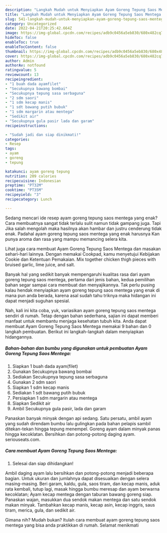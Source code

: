 ```yaml
---
description: "Langkah Mudah untuk Menyiapkan Ayam Goreng Tepung Saos Mentega yang Enak, Buat Buka Puasa}"
title: "Langkah Mudah untuk Menyiapkan Ayam Goreng Tepung Saos Mentega yang Enak, Buat Buka Puasa}"
slug: 541-langkah-mudah-untuk-menyiapkan-ayam-goreng-tepung-saos-mentega-yang-enak-buat-buka-puasa
category: Uncategorized
date: 2022-04-21T20:25:42.664Z
image: https://img-global.cpcdn.com/recipes/adb9c0456a5eb830/680x482cq70/ayam-goreng-tepung-saos-mentega-foto-resep-utama.jpg
hideToc: false
enableToc: true
enableTocContent: false
thumbnail: https://img-global.cpcdn.com/recipes/adb9c0456a5eb830/680x482cq70/ayam-goreng-tepung-saos-mentega-foto-resep-utama.jpg
cover: https://img-global.cpcdn.com/recipes/adb9c0456a5eb830/680x482cq70/ayam-goreng-tepung-saos-mentega-foto-resep-utama.jpg
author: Admin
authorAv: notfound
ratingvalue: 5
reviewcount: 13
recipeingredient:
- "1 buah dada ayamfilet"
- "Secukupnya bawang bombai"
- "Secukupnya tepung sasa serbaguna"
- "2 sdm saori"
- "1 sdm kecap manis"
- "1 sdt bawang putih bubuk"
- "1 sdm margarin atau mentega"
- "Sedikit air"
- "Secukupnya gula pasir lada dan garam"
recipeinstructions:

- "Sudah jadi dan siap dinikmati!"
categories:
- Resep
tags:
- ayam
- goreng
- tepung

katakunci: ayam goreng tepung 
nutrition: 209 calories
recipecuisine: Indonesian
preptime: "PT32M"
cooktime: "PT35M"
recipeyield: "3"
recipecategory: Lunch

---
```



Sedang mencari ide resep ayam goreng tepung saos mentega yang enak? Cara membuatnya sangat tidak terlalu sulit namun tidak gampang juga. Tapi Jika salah mengolah maka hasilnya akan hambar dan justru cenderung tidak enak. Padahal ayam goreng tepung saos mentega yang enak harusnya Kan punya aroma dan rasa yang mampu memancing selera kita.


Lihat juga cara membuat Ayam Goreng Tepung Saos Mentega dan masakan sehari-hari lainnya. Dengan memakai Cookpad, kamu menyetujui Kebijakan Cookie dan Ketentuan Pemakaian. Mix together chicken thigh pieces with bruised garlic, lime juice, and salt.

Banyak hal yang sedikit banyak mempengaruhi kualitas rasa dari ayam goreng tepung saos mentega, pertama dari jenis bahan, kedua pemilihan bahan segar sampai cara membuat dan menyajikannya. Tak perlu pusing kalau hendak menyiapkan ayam goreng tepung saos mentega yang enak di mana pun anda berada, karena asal sudah tahu triknya maka hidangan ini dapat menjadi suguhan spesial.


Nah, kali ini kita coba, yuk, variasikan ayam goreng tepung saos mentega sendiri di rumah. Tetap dengan bahan sederhana, sajian ini dapat memberi manfaat untuk membantu menjaga kesehatan tubuh kita. Anda dapat membuat Ayam Goreng Tepung Saos Mentega memakai 9 bahan dan 0 langkah pembuatan. Berikut ini langkah-langkah dalam menyiapkan hidangannya.

<!--inarticleads1-->

##### Bahan-bahan dan bumbu yang digunakan untuk pembuatan Ayam Goreng Tepung Saos Mentega:

1. Siapkan 1 buah dada ayam(filet)
1. Gunakan Secukupnya bawang bombai
1. Sediakan Secukupnya tepung sasa serbaguna
1. Gunakan 2 sdm saori
1. Siapkan 1 sdm kecap manis
1. Sediakan 1 sdt bawang putih bubuk
1. Persiapkan 1 sdm margarin atau mentega
1. Siapkan Sedikit air
1. Ambil Secukupnya gula pasir, lada dan garam


Panaskan banyak minyak dengan api sedang. Satu persatu, ambil ayam yang sudah direndam bumbu lalu gulingkan pada bahan pelapis sambil ditekan-tekan hingga tepung menempel. Goreng ayam dalam minyak panas hingga kecoklatan. Bersihkan dan potong-potong daging ayam. seriouseats.com. 

<!--inarticleads2-->

##### Cara membuat Ayam Goreng Tepung Saos Mentega:


1. Selesai dan siap dihidangkan!

Ambil daging ayam lalu bersihkan dan potong-potong menjadi beberapa bagian. Untuk ukuran dan jumlahnya dapat disesuaikan dengan selera masing-masing. Beri garam, kaldu, gula, saos tiram, dan kecap manis, aduk rata kembali, tutup lagi, masak hingga bumbu meresap dan ayam berwarna kecoklatan; Ayam kecap mentega dengan taburan bawang goreng siap. Panaskan wajan, masukkan dua sendok makan mentega dan satu sendok makan minyak. Tambahkan kecap manis, kecap asin, kecap inggris, saus tiram, merica, gula, dan sedikit air. 

Gimana nih? Mudah bukan? Itulah cara membuat ayam goreng tepung saos mentega yang bisa anda praktikkan di rumah. Selamat menikmati
